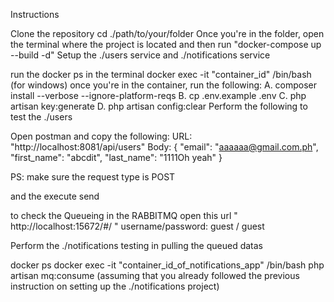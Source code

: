 Instructions

Clone the repository
cd ./path/to/your/folder
Once you're in the folder, open the terminal where the project is located and then run "docker-compose up --build -d"
Setup the ./users service and ./notifications service

run the docker ps in the terminal
docker exec -it "container_id" /bin/bash (for windows)
once you're in the container, run the following: A. composer install --verbose --ignore-platform-reqs B. cp .env.example .env C. php artisan key:generate D. php artisan config:clear
Perform the following to test the ./users

Open postman and copy the following: URL: "http://localhost:8081/api/users" Body: { "email": "aaaaaa@gmail.com.ph", "first_name": "abcdit", "last_name": "1111Oh yeah" }

PS: make sure the request type is POST

and the execute send

to check the Queueing in the RABBITMQ open this url " http://localhost:15672/#/ " username/password: guest / guest

Perform the ./notifications testing in pulling the queued datas

docker ps
docker exec -it "container_id_of_notifications_app" /bin/bash
php artisan mq:consume (assuming that you already followed the previous instruction on setting up the ./notifications project)
